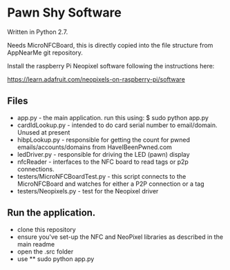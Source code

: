 # Pawn Shy Software

Written in Python 2.7.

Needs MicroNFCBoard, this is directly copied into the file structure from AppNearMe git repository.

Install the raspberry Pi Neopixel software following the instructions here:

https://learn.adafruit.com/neopixels-on-raspberry-pi/software

## Files

* app.py - the main application. run this using: $ sudo python app.py
* cardIdLookup.py - intended to do card serial number to email/domain. Unused at present
* hibpLookup.py - responsible for getting the count for pwned emails/accounts/domains from HaveIBeenPwned.com
* ledDriver.py - responsible for driving the LED (pawn) display
* nfcReader - interfaces to the NFC board to read tags or p2p connections.
* testers/MicroNFCBoardTest.py - this script connects to the MicroNFCBoard and watches for either a P2P connection or a tag
* testers/Neopixels.py - test for the Neopixel driver

## Run the application.

* clone this repository
* ensure you've set-up the NFC and NeoPixel libraries as described in the main readme
* open the .src folder
* use 
** sudo python app.py 